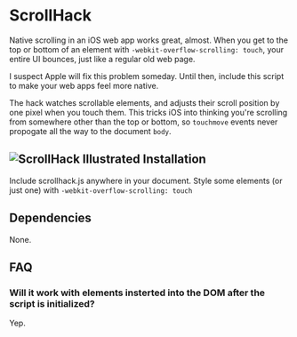 ScrollHack
==========
Native scrolling in an iOS web app works great, almost. When you get to the top or bottom of an element with <code>-webkit-overflow-scrolling: touch</code>, your entire UI bounces, just like a regular old web page.

I suspect Apple will fix this problem someday. Until then, include this script to make your web apps feel more native.

The hack watches scrollable elements, and adjusts their scroll position by one pixel when you touch them. This tricks iOS into thinking you're scrolling from somewhere other than the top or bottom, so <code>touchmove</code> events never propogate all the way to the document <code>body</code>.

![ScrollHack Illustrated](http://chrisfrank.github.io/scrollhack/scrollhack.jpg)
Installation
------------
Include scrollhack.js anywhere in your document.
Style some elements (or just one) with <code>-webkit-overflow-scrolling: touch</code>

Dependencies
------------
None.

FAQ
---
### Will it work with elements insterted into the DOM after the script is initialized?
Yep.
